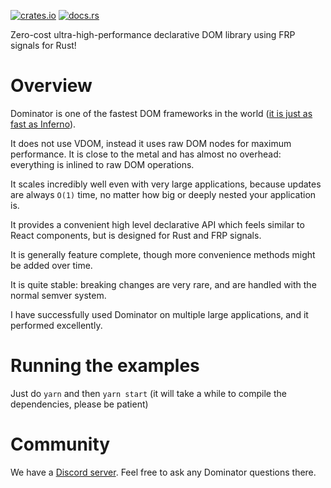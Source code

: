 [![crates.io](http://meritbadge.herokuapp.com/dominator)](https://crates.io/crates/dominator)
[![docs.rs](https://docs.rs/dominator/badge.svg)](https://docs.rs/dominator)

Zero-cost ultra-high-performance declarative DOM library using FRP signals for Rust!

Overview
========

Dominator is one of the fastest DOM frameworks in the world ([it is just as fast as Inferno][benchmark]).

It does not use VDOM, instead it uses raw DOM nodes for maximum performance. It is close to the metal and
has almost no overhead: everything is inlined to raw DOM operations.

It scales incredibly well even with very large applications, because updates are always `O(1)` time, no
matter how big or deeply nested your application is.

It provides a convenient high level declarative API which feels similar to React components, but is
designed for Rust and FRP signals.

It is generally feature complete, though more convenience methods might be added over time.

It is quite stable: breaking changes are very rare, and are handled with the normal semver system.

I have successfully used Dominator on multiple large applications, and it performed excellently.

Running the examples
====================

Just do `yarn` and then `yarn start` (it will take a while to compile the dependencies, please be patient)

Community
=========

We have a [Discord server](https://discord.gg/fDFGvnR). Feel free to ask any Dominator questions there.

[benchmark]: https://rawgit.com/krausest/js-framework-benchmark/master/webdriver-ts-results/table.html
